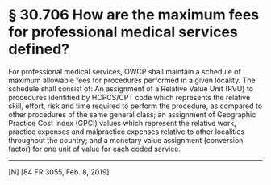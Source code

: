 # § 30.706   How are the maximum fees for professional medical services defined?

For professional medical services, OWCP shall maintain a schedule of maximum allowable fees for procedures performed in a given locality. The schedule shall consist of: An assignment of a Relative Value Unit (RVU) to procedures identified by HCPCS/CPT code which represents the relative skill, effort, risk and time required to perform the procedure, as compared to other procedures of the same general class; an assignment of Geographic Practice Cost Index (GPCI) values which represent the relative work, practice expenses and malpractice expenses relative to other localities throughout the country; and a monetary value assignment (conversion factor) for one unit of value for each coded service.



---

[N] [84 FR 3055, Feb. 8, 2019]






